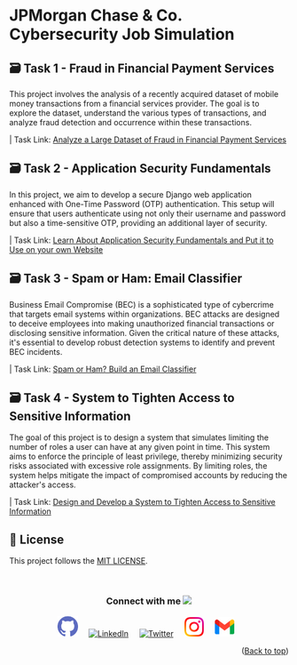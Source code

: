 # JPMorgan Chase & Co. Cybersecurity Job Simulation

## 🗃️ Task 1 - Fraud in Financial Payment Services

This project involves the analysis of a recently acquired dataset of mobile money transactions from a financial services provider. The goal is to explore the dataset, understand the various types of transactions, and analyze fraud detection and occurrence within these transactions.

| Task Link: [Analyze a Large Dataset of Fraud in Financial Payment Services](/Fraud%20in%20Financial%20Payment%20Services/)

## 🗃️ Task 2 - Application Security Fundamentals

In this project, we aim to develop a secure Django web application enhanced with One-Time Password (OTP) authentication. This setup will ensure that users authenticate using not only their username and password but also a time-sensitive OTP, providing an additional layer of security.

| Task Link: [Learn About Application Security Fundamentals and Put it to Use on your own Website](/Application%20Security%20Fundamentals/)

## 🗃️ Task 3 - Spam or Ham: Email Classifier

Business Email Compromise (BEC) is a sophisticated type of cybercrime that targets email systems within organizations. BEC attacks are designed to deceive employees into making unauthorized financial transactions or disclosing sensitive information. Given the critical nature of these attacks, it's essential to develop robust detection systems to identify and prevent BEC incidents.

| Task Link: [Spam or Ham? Build an Email Classifier](/Spam%20or%20Ham%20-%20Email%20Classifier/)

## 🗃️ Task 4 - System to Tighten Access to Sensitive Information

The goal of this project is to design a system that simulates limiting the number of roles a user can have at any given point in time. This system aims to enforce the principle of least privilege, thereby minimizing security risks associated with excessive role assignments. By limiting roles, the system helps mitigate the impact of compromised accounts by reducing the attacker's access.

| Task Link: [Design and Develop a System to Tighten Access to Sensitive Information](/System%20to%20Tighten%20Access%20to%20Sensitive%20Information/)

## 🪪 License
This project follows the [MIT LICENSE](https://choosealicense.com/licenses/mit/).

<br />

<div align="center">
<h3> Connect with me <a href="https://gifyu.com/image/Zy2f"><img src="https://github.com/milaan9/milaan9/blob/main/Handshake.gif" width="50px"></a>
</h3> 
<p align="center">
    <a href="https://www.github.com/himanshu-03" target="_blank"><img alt="Github" width="37px" src="https://github.com/himanshu-03/himanshu-03/raw/main/assets/socials/github.png"></a> &nbsp&nbsp&nbsp
    <a href="https://www.linkedin.com/in/agarwal-himanshu" target="_blank"><img alt="LinkedIn" width="35px" src="https://cdn.iconscout.com/icon/free/png-512/free-linkedin-189-721962.png?f=webp&w=256"></a> &nbsp&nbsp&nbsp
    <a href="https://twitter.com/hiimanshu_03" target="_blank"><img alt="Twitter" width="35px" src="https://freelogopng.com/images/all_img/1690643777twitter-x%20logo-png-white.png"></a> &nbsp&nbsp&nbsp
    <a href="https://www.instagram.com/_._hiimanshu_._" target="_blank"><img alt="Instagram" width="35px" src="https://github.com/himanshu-03/himanshu-03/raw/main/assets/socials/instagram.png"></a> &nbsp&nbsp&nbsp
    <a href="mailto:himanshuaaagarwal2002@gmail.com" target="_blank"><img alt="Gmail" width="35px" src="https://github.com/himanshu-03/himanshu-03/raw/main/assets/socials/gmail.png"></a>&nbsp&nbsp&nbsp
<p align="right">(<a href="#top">Back to top</a>)</p>
</p> 
